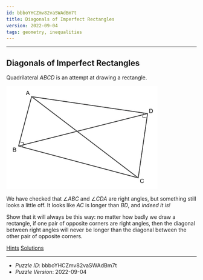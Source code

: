 ```yaml
---
id: bbboYHCZmv82vaSWAdBm7t
title: Diagonals of Imperfect Rectangles
version: 2022-09-04
tags: geometry, inequalities
---
```


--------------------------------------------------------------------------------------------

## Diagonals of Imperfect Rectangles

Quadrilateral $ABCD$ is an attempt at drawing a rectangle.

![quadrilateral](figures/bbboYHCZmv82vaSWAdBm7t.png)

We have checked that $\angle ABC$ and $\angle CDA$ are right angles, but something still
looks a little off. It looks like $AC$ is longer than $BD$, and _indeed it is!_

Show that it will always be this way: no matter how badly we draw a rectangle, if one pair
of opposite corners are right angles, then the diagonal between right angles will never be
longer than the diagonal between the other pair of opposite corners.

[Hints](bbboYHCZmv82vaSWAdBm7t-hints.md)
[Solutions](bbboYHCZmv82vaSWAdBm7t-solutions.md)

--------------------------------------------------------------------------------------------

* _Puzzle ID_: bbboYHCZmv82vaSWAdBm7t
* _Puzzle Version_: 2022-09-04
